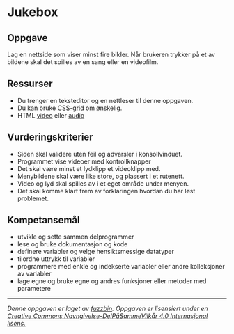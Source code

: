 # Jukebox

## Oppgave

Lag en nettside som viser minst fire bilder. Når brukeren trykker på et av bildene skal det spilles av en sang eller en videofilm.

## Ressurser

* Du trenger en teksteditor og en nettleser til denne oppgaven.
* Du kan bruke [CSS-grid](https://developer.mozilla.org/en-US/docs/Web/CSS/CSS_Grid_Layout) om ønskelig.
* HTML [video](https://www.w3schools.com/html/html5_video.asp) eller [audio](https://www.w3schools.com/html/tryit.asp?filename=tryhtml5_audio_all)

## Vurderingskriterier

* Siden skal validere uten feil og advarsler i konsollvinduet.
* Programmet vise videoer med kontrollknapper
* Det skal være minst et lydklipp et videoklipp med.
* Menybildene skal være like store, og plassert i et rutenett.
* Video og lyd skal spilles av i et eget område under menyen.
* Det skal komme klart frem av forklaringen hvordan du har løst problemet.

## Kompetansemål

* utvikle og sette sammen delprogrammer
* lese og bruke dokumentasjon og kode
* definere variabler og velge hensiktsmessige datatyper
* tilordne uttrykk til variabler
* programmere med enkle og indekserte variabler eller andre kolleksjoner av variabler
* lage egne og bruke egne og andres funksjoner eller metoder med parametere

---
_Denne oppgaven er laget av [fuzzbin](https://github.com/fuzzbin). Oppgaven er lisensiert under en [Creative Commons Navngivelse-DelPåSammeVilkår 4.0 Internasjonal lisens.
](http://creativecommons.org/licenses/by-sa/4.0/)_
